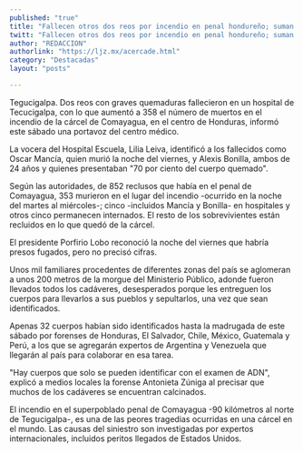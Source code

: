 ```yaml
---
published: "true"
title: "Fallecen otros dos reos por incendio en penal hondureño; suman 358"
twitt: "Fallecen otros dos reos por incendio en penal hondureño; suman 358"
author: "REDACCION"
authorlink: "https://ljz.mx/acercade.html"
category: "Destacadas"
layout: "posts"

---
```



  Tegucigalpa. Dos reos con graves quemaduras fallecieron en un hospital de Tecucigalpa, con lo que aumentó a 358 el número de muertos en el incendio de la cárcel de Comayagua, en el centro de Honduras, informó este sábado una portavoz del centro médico.



  La vocera del Hospital Escuela, Lilia Leiva, identificó a los fallecidos como Oscar Mancía, quien murió la noche del viernes, y Alexis Bonilla, ambos de 24 años y quienes presentaban "70 por ciento del cuerpo quemado".



  Según las autoridades, de 852 reclusos que había en el penal de Comayagua, 353 murieron en el lugar del incendio -ocurrido en la noche del martes al miércoles-; cinco -incluidos Mancía y Bonilla- en hospitales y otros cinco permanecen internados. El resto de los sobrevivientes están recluidos en lo que quedó de la cárcel.



  El presidente Porfirio Lobo reconoció la noche del viernes que habría presos fugados, pero no precisó cifras.



  Unos mil familiares procedentes de diferentes zonas del país se aglomeran a unos 200 metros de la morgue del Ministerio Público, adonde fueron llevados todos los cadáveres, desesperados porque les entreguen los cuerpos para llevarlos a sus pueblos y sepultarlos, una vez que sean identificados.



  Apenas 32 cuerpos habían sido identificados hasta la madrugada de este sábado por forenses de Honduras, El Salvador, Chile, México, Guatemala y Perú, a los que se agregarán expertos de Argentina y Venezuela que llegarán al país para colaborar en esa tarea.



  "Hay cuerpos que solo se pueden identificar con el examen de ADN", explicó a medios locales la forense Antonieta Zúniga al precisar que muchos de los cadáveres se encuentran calcinados.



  El incendio en el superpoblado penal de Comayagua -90 kilómetros al norte de Tegucigalpa-, es una de las peores tragedias ocurridas en una cárcel en el mundo. Las causas del siniestro son investigadas por expertos internacionales, incluidos peritos llegados de Estados Unidos.

